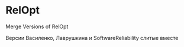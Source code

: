# RelOpt
Merge Versions of RelOpt

Версии Василенко, Лаврушкина и SoftwareReliability слитые вместе
